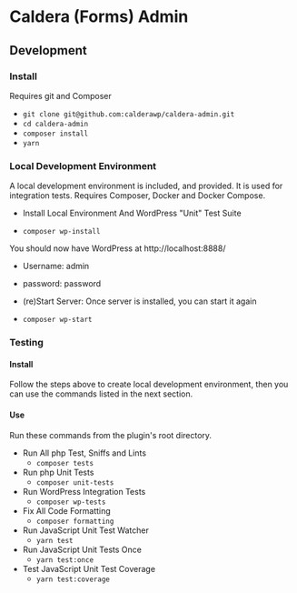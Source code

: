 # Caldera (Forms) Admin
## Development

### Install
Requires git and Composer

* `git clone git@github.com:calderawp/caldera-admin.git`
* `cd caldera-admin`
* `composer install`
* `yarn`

### Local Development Environment
A  local development environment is included, and provided. It is used for integration tests. Requires Composer, Docker and Docker Compose.

* Install Local Environment And WordPress "Unit" Test Suite
- `composer wp-install`

You should now have WordPress at http://localhost:8888/
* Username: admin
* password: password

* (re)Start Server: Once server is installed, you can start it again
- `composer wp-start`

### Testing

#### Install
Follow the steps above to create local development environment, then you can use the commands listed in the next section.

#### Use
Run these commands from the plugin's root directory.

* Run All php Test, Sniffs and Lints
    - `composer tests`
* Run php Unit Tests
    - `composer unit-tests`
* Run WordPress Integration Tests
    - `composer wp-tests`
* Fix All Code Formatting
    - `composer formatting`
* Run JavaScript Unit Test Watcher
    - `yarn test`
* Run JavaScript Unit Tests Once
    - `yarn test:once`
* Test JavaScript Unit Test Coverage
    - `yarn test:coverage`

